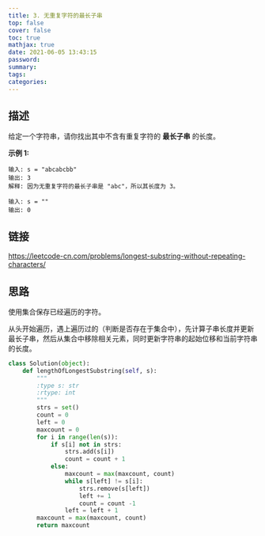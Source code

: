 ```yaml
---
title: 3. 无重复字符的最长子串
top: false
cover: false
toc: true
mathjax: true
date: 2021-06-05 13:43:15
password:
summary:
tags:
categories:
---
```


## 描述

给定一个字符串，请你找出其中不含有重复字符的 **最长子串** 的长度。

 **示例 1:**

```
输入: s = "abcabcbb"
输出: 3 
解释: 因为无重复字符的最长子串是 "abc"，所以其长度为 3。
```

```
输入: s = ""
输出: 0
```

## 链接

https://leetcode-cn.com/problems/longest-substring-without-repeating-characters/

## 思路

使用集合保存已经遍历的字符。

从头开始遍历，遇上遍历过的（判断是否存在于集合中），先计算子串长度并更新最长子串，然后从集合中移除相关元素，同时更新字符串的起始位移和当前字符串的长度。

```python
class Solution(object):
    def lengthOfLongestSubstring(self, s):
        """
        :type s: str
        :rtype: int
        """
        strs = set()
        count = 0
        left = 0
        maxcount = 0
        for i in range(len(s)):
            if s[i] not in strs:
                strs.add(s[i])
                count = count + 1
            else:
                maxcount = max(maxcount, count)
                while s[left] != s[i]:
                    strs.remove(s[left])
                    left += 1
                    count = count -1
                left = left + 1
        maxcount = max(maxcount, count)
        return maxcount
```

